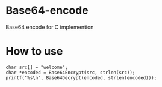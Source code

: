 # Base64-encode
Base64 encode for C  implemention
# How to use 
```
char src[] = "welcome";
char *encoded = Base64Encrypt(src, strlen(src));
printf("%s\n", Base64Decrypt(encoded, strlen(encoded)));
```
